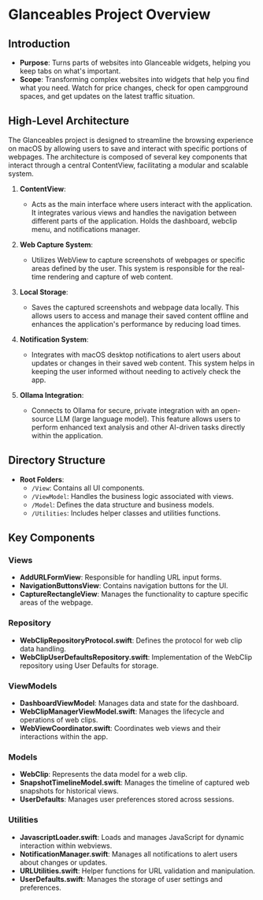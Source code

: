 # Glanceables Project Overview

## Introduction

- **Purpose**: Turns parts of websites into Glanceable widgets, helping you keep tabs on what's important.
- **Scope**: Transforming complex websites into widgets that help you find what you need. Watch for price changes, check for open campground spaces, and get updates on the latest traffic situation.

## High-Level Architecture

The Glanceables project is designed to streamline the browsing experience on macOS by allowing users to save and interact with specific portions of webpages. The architecture is composed of several key components that interact through a central ContentView, facilitating a modular and scalable system.

1. **ContentView**:

   - Acts as the main interface where users interact with the application. It integrates various views and handles the navigation between different parts of the application. Holds the dashboard, webclip menu, and notifications manager.

2. **Web Capture System**:

   - Utilizes WebView to capture screenshots of webpages or specific areas defined by the user. This system is responsible for the real-time rendering and capture of web content.

3. **Local Storage**:

   - Saves the captured screenshots and webpage data locally. This allows users to access and manage their saved content offline and enhances the application's performance by reducing load times.

4. **Notification System**:

   - Integrates with macOS desktop notifications to alert users about updates or changes in their saved web content. This system helps in keeping the user informed without needing to actively check the app.

5. **Ollama Integration**:
   - Connects to Ollama for secure, private integration with an open-source LLM (large language model). This feature allows users to perform enhanced text analysis and other AI-driven tasks directly within the application.

## Directory Structure

- **Root Folders**:
  - `/View`: Contains all UI components.
  - `/ViewModel`: Handles the business logic associated with views.
  - `/Model`: Defines the data structure and business models.
  - `/Utilities`: Includes helper classes and utilities functions.

## Key Components

### Views

- **AddURLFormView**: Responsible for handling URL input forms.
- **NavigationButtonsView**: Contains navigation buttons for the UI.
- **CaptureRectangleView**: Manages the functionality to capture specific areas of the webpage.

### Repository

- **WebClipRepositoryProtocol.swift**: Defines the protocol for web clip data handling.
- **WebClipUserDefaultsRepository.swift**: Implementation of the WebClip repository using User Defaults for storage.

### ViewModels

- **DashboardViewModel**: Manages data and state for the dashboard.
- **WebClipManagerViewModel.swift**: Manages the lifecycle and operations of web clips.
- **WebViewCoordinator.swift**: Coordinates web views and their interactions within the app.

### Models

- **WebClip**: Represents the data model for a web clip.
- **SnapshotTimelineModel.swift**: Manages the timeline of captured web snapshots for historical views.
- **UserDefaults**: Manages user preferences stored across sessions.

### Utilities

- **JavascriptLoader.swift**: Loads and manages JavaScript for dynamic interaction within webviews.
- **NotificationManager.swift**: Manages all notifications to alert users about changes or updates.
- **URLUtilities.swift**: Helper functions for URL validation and manipulation.
- **UserDefaults.swift**: Manages the storage of user settings and preferences.
